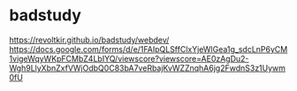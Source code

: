 # badstudy
https://revoltkir.github.io/badstudy/webdev/
https://docs.google.com/forms/d/e/1FAIpQLSffClxYjeWlGea1g_sdcLnP6yCM1vigeWqyWKpFCMbZ4LbIYQ/viewscore?viewscore=AE0zAgDu2-Wgh9LlyXbnZxfVWjOdbQ0C83bA7veRbajKvWZZnqhA6jg2FwdnS3z1Uywm0fU
